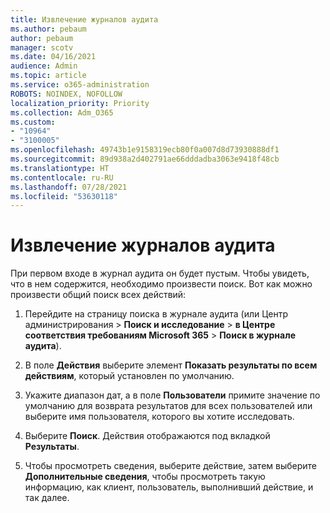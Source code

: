 ```yaml
---
title: Извлечение журналов аудита
ms.author: pebaum
author: pebaum
manager: scotv
ms.date: 04/16/2021
audience: Admin
ms.topic: article
ms.service: o365-administration
ROBOTS: NOINDEX, NOFOLLOW
localization_priority: Priority
ms.collection: Adm_O365
ms.custom:
- "10964"
- "3100005"
ms.openlocfilehash: 49743b1e9158319ecb80f0a007d8d73930888df1
ms.sourcegitcommit: 89d938a2d402791ae66dddadba3063e9418f48cb
ms.translationtype: HT
ms.contentlocale: ru-RU
ms.lasthandoff: 07/28/2021
ms.locfileid: "53630118"
---
```

# <a name="retrieve-the-audit-logs"></a>Извлечение журналов аудита

При первом входе в журнал аудита он будет пустым. Чтобы увидеть, что в нем содержится, необходимо произвести поиск. Вот как можно произвести общий поиск всех действий:

1. Перейдите на страницу поиска в журнале аудита (или Центр администрирования > **Поиск и исследование** > **в Центре соответствия требованиям Microsoft 365** > **Поиск в журнале аудита**).

1. В поле **Действия** выберите элемент **Показать результаты по всем действиям**, который установлен по умолчанию.

1. Укажите диапазон дат, а в поле **Пользователи** примите значение по умолчанию для возврата результатов для всех пользователей или выберите имя пользователя, которого вы хотите исследовать.

1. Выберите **Поиск**. Действия отображаются под вкладкой **Результаты**.

1. Чтобы просмотреть сведения, выберите действие, затем выберите **Дополнительные сведения**, чтобы просмотреть такую информацию, как клиент, пользователь, выполнивший действие, и так далее.
